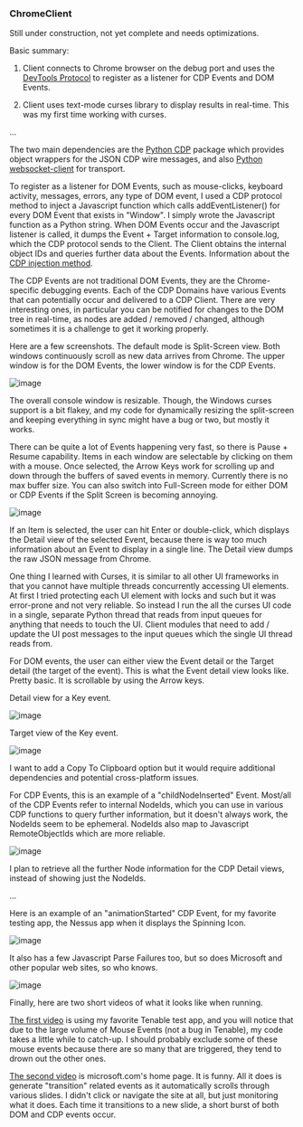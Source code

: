 
### ChromeClient

Still under construction, not yet complete and needs optimizations.

Basic summary:

1.  Client connects to Chrome browser on the debug port and uses the [DevTools Protocol](https://chromedevtools.github.io/devtools-protocol/) to register as a listener for CDP Events and DOM Events.

2.  Client uses text-mode curses library to display results in real-time.  This was my first time working with curses.

...

The two main dependencies are the [Python CDP](https://py-cdp.readthedocs.io/en/latest/) package which provides object wrappers for the JSON CDP wire messages, and also [Python websocket-client](https://websocket-client.readthedocs.io/en/latest/) for transport.

To register as a listener for DOM Events, such as mouse-clicks, keyboard activity, messages, errors, any type of DOM event, I used a CDP protocol method to inject a Javascript function which calls addEventListener() for every DOM Event that exists in "Window".  I simply wrote the Javascript function as a Python string.  When DOM Events occur and the Javascript listener is called, it dumps the Event + Target information to console.log, which the CDP protocol sends to the Client.  The Client obtains the internal object IDs and queries further data about the Events.  Information about the [CDP injection method](https://chromedevtools.github.io/devtools-protocol/tot/Page/#method-addScriptToEvaluateOnNewDocument).

The CDP Events are not traditional DOM Events, they are the Chrome-specific debugging events. Each of the CDP Domains have various Events that can potentially occur and delivered to a CDP Client.  There are very interesting ones, in particular you can be notified for changes to the DOM tree in real-time, as nodes are added / removed / changed, although sometimes it is a challenge to get it working properly.

Here are a few screenshots.  The default mode is Split-Screen view.  Both windows continuously scroll as new data arrives from Chrome.  The upper window is for the DOM Events, the lower window is for the CDP Events.


![image](https://github.com/scpfield/ChromeClient/assets/95513302/c5af4c05-1014-4329-96f0-3094980ed6c6)


The overall console window is resizable.  Though, the Windows curses support is a bit flakey, and my code for dynamically resizing the split-screen and keeping everything in sync might have a bug or two, but mostly it works.

There can be quite a lot of Events happening very fast, so there is Pause + Resume capability.  Items in each window are selectable by clicking on them with a mouse.  Once selected, the Arrow Keys work for scrolling up and down through the buffers of saved events in memory.  Currently there is no max buffer size.  You can also switch into Full-Screen mode for either DOM or CDP Events if the Split Screen is becoming annoying.  


![image](https://github.com/scpfield/ChromeClient/assets/95513302/e3b17253-4ca4-4536-8390-7e9c5282d809)


If an Item is selected, the user can hit Enter or double-click, which displays the Detail view of the selected Event, because there is way too much information about an Event to display in a single line.  The Detail view dumps the raw JSON message from Chrome.

One thing I learned with Curses, it is similar to all other UI frameworks in that you cannot have multiple threads concurrently accessing UI elements.  At first I tried protecting each UI element with locks and such but it was error-prone and not very reliable.  So instead I run the all the curses UI code in a single, separate Python thread that reads from input queues for anything that needs to touch the UI.  Client modules that need to add / update the UI post messages to the input queues which the single UI thread reads from.  

For DOM events, the user can either view the Event detail or the Target detail  (the target of the event).  This is what the Event detail view looks like.  Pretty basic.  It is scrollable by using the Arrow keys.

Detail view for a Key event.

![image](https://github.com/scpfield/ChromeClient/assets/95513302/a7babac6-d7b8-4956-9b8d-9828ee7508d8)


Target view of the Key event.

![image](https://github.com/scpfield/ChromeClient/assets/95513302/0b741c28-935c-470a-8c02-6d7efcb803e0)


I want to add a Copy To Clipboard option but it would require additional dependencies and potential cross-platform issues.

For CDP Events, this is an example of a "childNodeInserted" Event.  Most/all of the CDP Events refer to internal NodeIds, which you can use in various CDP functions to query further information, but it doesn't always work,  the NodeIds seem to be ephemeral.  NodeIds also map to Javascript RemoteObjectIds which are more reliable.


![image](https://github.com/scpfield/ChromeClient/assets/95513302/adc541d4-1a15-42f7-9a53-afcddb6da3f1)


I plan to retrieve all the further Node information for the CDP Detail views, instead of showing just the NodeIds.  

...

Here is an example of an "animationStarted" CDP Event, for my favorite testing app, the Nessus app when it displays the Spinning Icon.


![image](https://github.com/scpfield/ChromeClient/assets/95513302/af92dc0d-a1a7-4b69-8e92-97b70112c488)


It also has a few Javascript Parse Failures too, but so does Microsoft and other popular web sites, so who knows.


![image](https://github.com/scpfield/ChromeClient/assets/95513302/f764d879-c0f9-4a4a-94cb-acf5ff28b9be)


Finally, here are two short videos of what it looks like when running.

[The first video](https://www.loom.com/share/9d258db5fb82405b8524c0e2fe63237d) is using my favorite Tenable test app, and you will notice that due to the large volume of Mouse Events (not a bug in Tenable),  my code takes a little while to catch-up.  I should probably exclude some of these mouse events because there are so many that are triggered, they tend to drown out the other ones.

[The second video](https://www.loom.com/share/63dbb7f4e709407b9f12f4fd1f9c7266) is microsoft.com's home page.  It is funny.  All it does is generate "transition" related events as it automatically scrolls through various slides.  I didn't click or navigate the site at all, but just monitoring what it does.  Each time it transitions to a new slide, a short burst of both DOM and CDP events occur.


